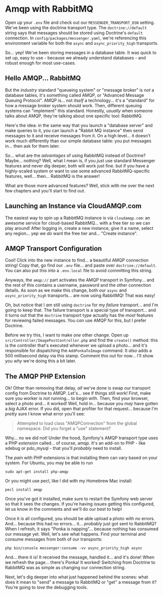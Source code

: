 # Amqp with RabbitMQ

Open up your `.env` file and check out our `MESSENGER_TRANSPORT_DSN` setting.
We've been using the doctrine transport type. The `doctrine://default` string
says that messages should be stored using Doctrine's `default` connection. In
`config/packages/messenger.yaml`, we're referencing this environment variable
for both the `async` and `async_priority_high` transports.

So... yep! We've been storing messages in a database table. It was quick to set
up, easy to use - because we already understand databases - and robust enough
for most use-cases.

## Hello AMQP... RabbitMQ

But the *industry* standard "queueing system" or "message broker" is *not* a
database tables, it's something called AMQP, or "Advanced Message Queuing Protocol".
AMQP is... not *itself* a technology... it's a "standard" for how a message broker
system should work. Then, different queuing systems can "implement" this standard.
Honestly, *usually* when someone talks about AMQP, they're talking about one specific
tool: RabbitMQ.

Here's the idea: in the same way that you launch a "database server" and make
queries to it, you can launch a "Rabbit MQ instance" then send messages to it
and receive messages from it. On a high level... it doesn't work much differently
than our simple database table: you put messages in... then ask for them later.

So... what are the *advantages* of using RabbitMQ instead of Doctrine? Maybe...
nothing? Well, what I mean is, if you *just* use standard Messenger features and
never dig deeper, both will work just fine. but if you have a highly-scaled system
or want to use some advanced RabbitMQ-specific features, well... then... RabbitMQ
is the answer!

What are those more advanced features? Well, stick with me over the next few chapters
and you'll start to find out.

## Launching an Instance via CloudAMQP.com

The easiest way to spin up a RabbitMQ instance is via `cloudamqp.com`: an awesome
service for cloud-based RabbitMQ... with a free tier so we can play around! After
logging in, create a new instance, give it a name, select any region... yep we
*do* want the free tier and... "Create instance".

## AMQP Transport Configuration

Cool! Click into the new instance to find... a beautiful AMQP connection string!
Copy that, go find our `.env` file... and paste over `doctrine://default`. You
can also put this into a `.env.local` file to avoid committing this string.

Anyways, the `amqp://` part activates the AMQP transport in Symfony... and the
rest of this contains a username, password and the other connection details.
As *soon* as we make this change, both our `async` and `async_priority_high`
transports... are now using RabbitMQ! That was easy!

Oh, but notice that I *am* still using `doctrine` for my *failure* transport...
and I'm going to keep that. The failure transport is a special type of transport...
and it turns out that the `doctrine` transport type actually has the *most*
features for reviewing failed messages. You *can* use AMQP for this, but I prefer
Doctrine.

Before we try this, I want to make *one* other change. Open up
`src/Controller/ImagePostController.php` and find the `create()` method: this is
the controller that's executed whenever we upload a photo... and it's responsible
for dispatching the `AddPonkaToImage` command. It *also* adds a 500 millisecond
delay via this stamp. Comment this out for now... I'll show you *why* we're doing
this a bit later.

## The AMQP PHP Extension

Ok! Other than removing that delay, *all* we've done is swap our transport config
from Doctrine to AMQP. Let's... see if things still work! First, make sure you
worker is *not* running... to begin with. Then, find your browser, select a photo
and... it worked! Well, hold in... because you *may* have gotten a *big* AJAX
error. If you did, open that profiler for that request... because I'm *pretty*
sure I know what error you'll see:

> Attempted to load class "AMQPConnection" from the global namespace.
> Did you forget a "use" statement?

Why... no we did not! Under the hood, Symfony's AMQP transport type uses a PHP
*extension* called... of course, amqp. It's an add-on to PHP - like xdebug or
pdo_mysql - that you'll *probably* need to install.

The *pain* with PHP extensions is that installing them can vary based on your
system. For Ubuntu, you may be able to run

```terminal
sudo apt-get install php-amqp
```

Or you might use pecl, like I did with my Homebrew Mac install:

```terminal
pecl install amqp
```

Once you've got it installed, make sure to restart the Symfony web server so that
it sees the changes. If you're having issues getting this configured, let us know
in the comments and we'll do our best to help!

Once it *is* all configured, you should be able upload a photo with *no* errors.
And... because this had no errors... it... *probably* just got sent to RabbitMQ?
When I refresh, it says "Ponka is napping"... because nothing has consumed our
message yet. Well, let's see what happens. Find your terminal and consume messages
from both of our transports:

```terminal
php bin/console messenger:consume -vv async_priority_high async
```

And... there it is! It received the message, handled it... and it's done! When
we refresh the page... there's Ponka! It worked! Switching from Doctrine to RabbitMQ
was as simple as changing our connection string.

Next, let's dig deeper into what just happened behind the scenes: what does it
mean to "send" a message to RabbitMQ or "get" a message from it? You're going
to *love* the debugging tools.
